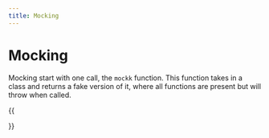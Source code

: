 ```yaml
---
title: Mocking
---
```


# Mocking

Mocking start with one call, the `mockk` function. This function takes in a class and returns a fake version of it, where all functions are present but will throw when called.

{{<section>}}
